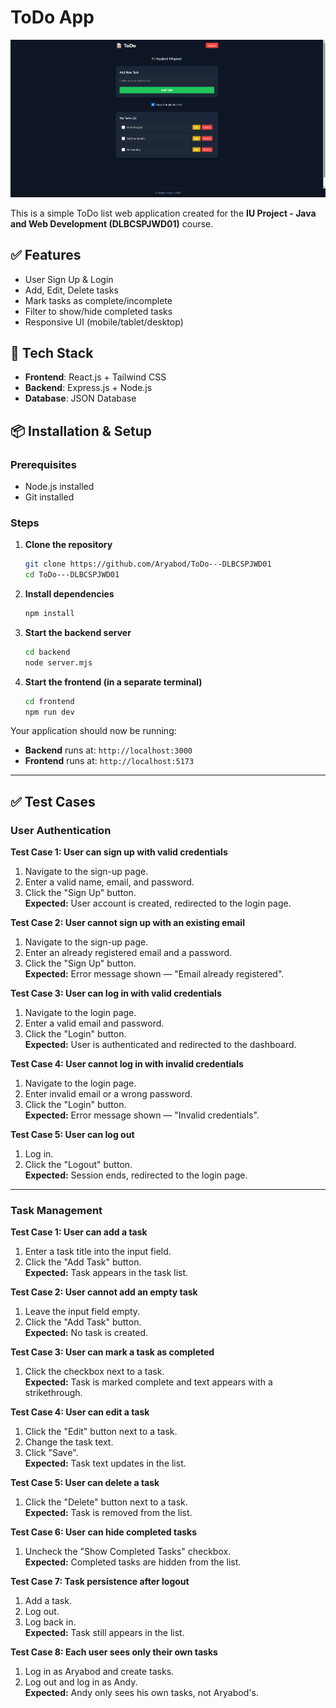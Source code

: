 # ToDo App

![ToDo App](https://github.com/Aryabod/ToDo---DLBCSPJWD01/blob/main/screenshots/ToDo%20Tasks.png)

This is a simple ToDo list web application created for the **IU Project - Java and Web Development (DLBCSPJWD01)** course.

## ✅ Features

- User Sign Up & Login
- Add, Edit, Delete tasks
- Mark tasks as complete/incomplete
- Filter to show/hide completed tasks
- Responsive UI (mobile/tablet/desktop)

## 🧰 Tech Stack

- **Frontend**: React.js + Tailwind CSS
- **Backend**: Express.js + Node.js
- **Database**: JSON Database

## 📦 Installation & Setup

### Prerequisites

- Node.js installed
- Git installed

### Steps

1.  **Clone the repository**
    ```bash
    git clone https://github.com/Aryabod/ToDo---DLBCSPJWD01
    cd ToDo---DLBCSPJWD01
    ```

2.  **Install dependencies**
    ```bash
    npm install
    ```

3.  **Start the backend server**
    ```bash
    cd backend
    node server.mjs
    ```

4.  **Start the frontend (in a separate terminal)**
    ```bash
    cd frontend
    npm run dev
    ```

Your application should now be running:
-   **Backend** runs at: `http://localhost:3000`
-   **Frontend** runs at: `http://localhost:5173`

---

## ✅ Test Cases

### **User Authentication**

**Test Case 1: User can sign up with valid credentials**
1. Navigate to the sign-up page.
2. Enter a valid name, email, and password.
3. Click the "Sign Up" button.<br>
**Expected:** User account is created, redirected to the login page.

**Test Case 2: User cannot sign up with an existing email**
1. Navigate to the sign-up page.
2. Enter an already registered email and a password.
3. Click the "Sign Up" button.<br>
**Expected:** Error message shown — "Email already registered".

**Test Case 3: User can log in with valid credentials**
1. Navigate to the login page.
2. Enter a valid email and password.
3. Click the "Login" button.<br>
**Expected:** User is authenticated and redirected to the dashboard.

**Test Case 4: User cannot log in with invalid credentials**
1. Navigate to the login page.
2. Enter invalid email or a wrong password.
3. Click the "Login" button.<br>
**Expected:** Error message shown — "Invalid credentials".

**Test Case 5: User can log out**
1. Log in.
2. Click the "Logout" button.<br>
**Expected:** Session ends, redirected to the login page.

---

### **Task Management**

**Test Case 1: User can add a task**
1. Enter a task title into the input field.
2. Click the "Add Task" button.<br>
**Expected:** Task appears in the task list.

**Test Case 2: User cannot add an empty task**
1. Leave the input field empty.
2. Click the "Add Task" button.<br>
**Expected:** No task is created.

**Test Case 3: User can mark a task as completed**
1. Click the checkbox next to a task.<br>
**Expected:** Task is marked complete and text appears with a strikethrough.

**Test Case 4: User can edit a task**
1. Click the "Edit" button next to a task.
2. Change the task text.
3. Click "Save".<br>
**Expected:** Task text updates in the list.

**Test Case 5: User can delete a task**
1. Click the "Delete" button next to a task.<br>
**Expected:** Task is removed from the list.

**Test Case 6: User can hide completed tasks**
1. Uncheck the "Show Completed Tasks" checkbox.<br>
**Expected:** Completed tasks are hidden from the list.

**Test Case 7: Task persistence after logout**
1. Add a task.
2. Log out.
3. Log back in.<br>
**Expected:** Task still appears in the list.

**Test Case 8: Each user sees only their own tasks**
1. Log in as Aryabod and create tasks.
2. Log out and log in as Andy.<br>
**Expected:** Andy only sees his own tasks, not Aryabod's.
